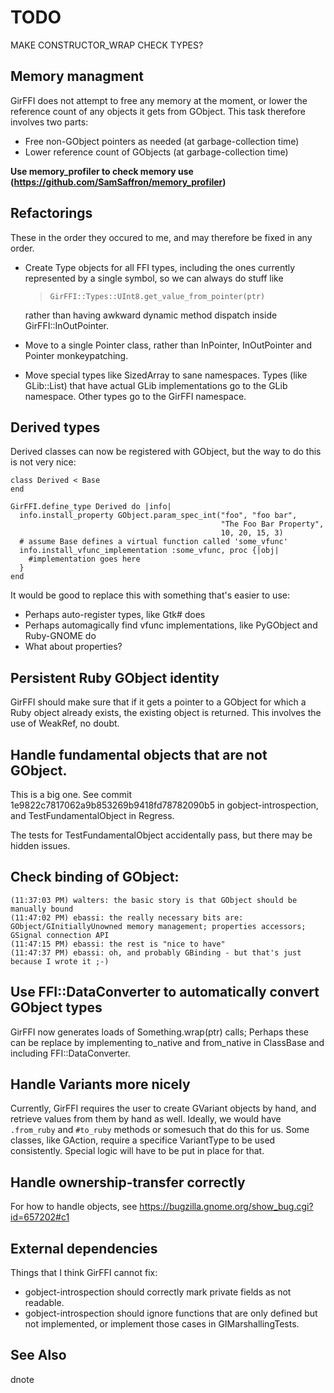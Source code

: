 # TODO

MAKE CONSTRUCTOR_WRAP CHECK TYPES?

## Memory managment

GirFFI does not attempt to free any memory at the moment, or lower the
reference count of any objects it gets from GObject. This task therefore involves two parts:

- Free non-GObject pointers as needed (at garbage-collection time)
- Lower reference count of GObjects (at garbage-collection time)

**Use memory_profiler to check memory use (https://github.com/SamSaffron/memory_profiler)**

## Refactorings

These in the order they occured to me, and may therefore be fixed in any order.

- Create Type objects for all FFI types, including the ones currently
  represented by a single symbol, so we can always do stuff like

  > `GirFFI::Types::UInt8.get_value_from_pointer(ptr)`

  rather than having awkward dynamic method dispatch inside GirFFI::InOutPointer.

- Move to a single Pointer class, rather than InPointer, InOutPointer and
  Pointer monkeypatching.

- Move special types like SizedArray to sane namespaces. Types (like
  GLib::List) that have actual GLib implementations go to the GLib namespace.
  Other types go to the GirFFI namespace.

## Derived types

Derived classes can now be registered with GObject, but the way to do this is
not very nice:

    class Derived < Base
    end

    GirFFI.define_type Derived do |info|
      info.install_property GObject.param_spec_int("foo", "foo bar",
                                                   "The Foo Bar Property",
                                                   10, 20, 15, 3)
      # assume Base defines a virtual function called 'some_vfunc'
      info.install_vfunc_implementation :some_vfunc, proc {|obj|
        #implementation goes here
      }
    end

It would be good to replace this with something that's easier to use:
* Perhaps auto-register types, like Gtk# does
* Perhaps automagically find vfunc implementations, like PyGObject and
  Ruby-GNOME do
* What about properties?

## Persistent Ruby GObject identity

GirFFI should make sure that if it gets a pointer to a GObject for which a Ruby
object already exists, the existing object is returned. This involves the use
of WeakRef, no doubt.

## Handle fundamental objects that are not GObject.

This is a big one. See commit 1e9822c7817062a9b853269b9418fd78782090b5 in
gobject-introspection, and TestFundamentalObject in Regress.

The tests for TestFundamentalObject accidentally pass, but there may be
hidden issues.

## Check binding of GObject:

    (11:37:03 PM) walters: the basic story is that GObject should be manually bound
    (11:47:02 PM) ebassi: the really necessary bits are: GObject/GInitiallyUnowned memory management; properties accessors; GSignal connection API
    (11:47:15 PM) ebassi: the rest is "nice to have"
    (11:47:37 PM) ebassi: oh, and probably GBinding - but that's just because I wrote it ;-)

## Use FFI::DataConverter to automatically convert GObject types

GirFFI now generates loads of Something.wrap(ptr) calls; Perhaps these can be
replace by implementing to_native and from_native in ClassBase and including
FFI::DataConverter.

## Handle Variants more nicely

Currently, GirFFI requires the user to create GVariant objects by hand, and
retrieve values from them by hand as well. Ideally, we would have `.from_ruby` and
`#to_ruby` methods or somesuch that do this for us. Some classes, like GAction,
require a specifice VariantType to be used consistently. Special logic will have
to be put in place for that.

## Handle ownership-transfer correctly

For how to handle objects, see https://bugzilla.gnome.org/show_bug.cgi?id=657202#c1

## External dependencies

Things that I think GirFFI cannot fix:

* gobject-introspection should correctly mark private fields as not readable.
* gobject-introspection should ignore functions that are only defined but not
  implemented, or implement those cases in GIMarshallingTests.

## See Also

  dnote
